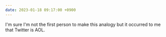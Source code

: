 ```yaml
---
date: 2023-01-18 09:17:00 +0900
---
```


I'm sure I'm not the first person to make this analogy but it occurred to me that Twitter is AOL.
